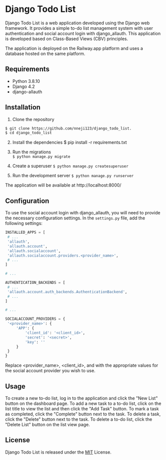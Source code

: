# Django Todo List

Django Todo List is a web application developed using the Django web framework. It provides a simple to-do list management system with user authentication and social account login with django_allauth. This application is developed based on Class-Based Views (CBV) principles.

The application is deployed on the Railway.app platform and uses a database hosted on the same platform.

## Requirements

- Python 3.8.10
- Django 4.2
- django-allauth

## Installation

1. Clone the repository


```bash
$ git clone https://github.com/nneji123/django_todo_list.
$ cd django_todo_list
```

2. Install the dependencies
$ pip install -r requirements.txt


3. Run the migrations  
`$ python manage.py migrate`

4. Create a superuser
`$ python manage.py createsuperuser`


5. Run the development server
`$ python manage.py runserver`


The application will be available at http://localhost:8000/

## Configuration

To use the social account login with django_allauth, you will need to provide the necessary configuration settings. In the `settings.py` file, add the following settings:

```python
INSTALLED_APPS = [
 # ...
 'allauth',
 'allauth.account',
 'allauth.socialaccount',
 'allauth.socialaccount.providers.<provider_name>',
 # ...
]

# ...

AUTHENTICATION_BACKENDS = [
 # ...
 'allauth.account.auth_backends.AuthenticationBackend',
 # ...
]

# ...

SOCIALACCOUNT_PROVIDERS = {
 '<provider_name>': {
     'APP': {
         'client_id': '<client_id>',
         'secret': '<secret>',
         'key': ''
     }
 }
}
```

Replace <provider_name>, <client_id>, and <secret> with the appropriate values for the social account provider you wish to use.

## Usage
To create a new to-do list, log in to the application and click the "New List" button on the dashboard page.
To add a new task to a to-do list, click on the list title to view the list and then click the "Add Task" button.
To mark a task as completed, click the "Complete" button next to the task.
To delete a task, click the "Delete" button next to the task.
To delete a to-do list, click the "Delete List" button on the list view page.

## License
Django Todo List is released under the [MIT](./LICENSE.md) License.